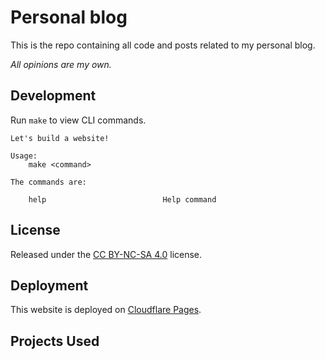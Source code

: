 # Personal blog

This is the repo containing all code and posts related to my personal blog.

_All opinions are my own._

## Development

Run `make` to view CLI commands.

```text
Let's build a website!

Usage:
	make <command>

The commands are:

	help                          Help command
```
## License

Released under the [CC BY-NC-SA 4.0](./LICENSE) license.

## Deployment

This website is deployed on [Cloudflare Pages](https://pages.cloudflare.com/).

## Projects Used
<!-- TODO -->
